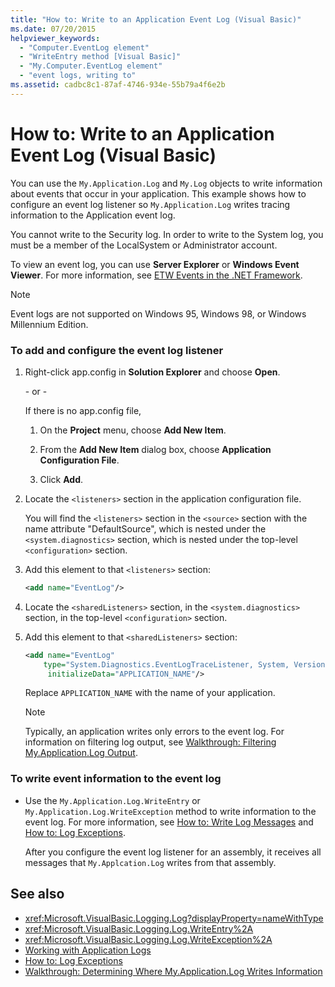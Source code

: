 ```yaml
---
title: "How to: Write to an Application Event Log (Visual Basic)"
ms.date: 07/20/2015
helpviewer_keywords: 
  - "Computer.EventLog element"
  - "WriteEntry method [Visual Basic]"
  - "My.Computer.EventLog element"
  - "event logs, writing to"
ms.assetid: cadbc8c1-87af-4746-934e-55b79a4f6e2b
---
```

# How to: Write to an Application Event Log (Visual Basic)
You can use the `My.Application.Log` and `My.Log` objects to write information about events that occur in your application. This example shows how to configure an event log listener so `My.Application.Log` writes tracing information to the Application event log.  
  
 You cannot write to the Security log. In order to write to the System log, you must be a member of the LocalSystem or Administrator account.  
  
 To view an event log, you can use **Server Explorer** or **Windows Event Viewer**. For more information, see [ETW Events in the .NET Framework](../../../../framework/performance/etw-events.md).  
  
> [!NOTE]
>  Event logs are not supported on Windows 95, Windows 98, or Windows Millennium Edition.  
  
### To add and configure the event log listener  
  
1.  Right-click app.config in **Solution Explorer** and choose **Open**.  
  
     \- or -  
  
     If there is no app.config file,  
  
    1.  On the **Project** menu, choose **Add New Item**.  
  
    2.  From the **Add New Item** dialog box, choose **Application Configuration File**.  
  
    3.  Click **Add**.  
  
2.  Locate the `<listeners>` section in the application configuration file.  
  
     You will find the `<listeners>` section in the `<source>` section with the name attribute "DefaultSource", which is nested under the `<system.diagnostics>` section, which is nested under the top-level `<configuration>` section.  
  
3.  Add this element to that `<listeners>` section:  
  
    ```xml  
    <add name="EventLog"/>  
    ```  
  
4.  Locate the `<sharedListeners>` section, in the `<system.diagnostics>` section, in the top-level `<configuration>` section.  
  
5.  Add this element to that `<sharedListeners>` section:  
  
    ```xml  
    <add name="EventLog"  
        type="System.Diagnostics.EventLogTraceListener, System, Version=2.0.0.0, Culture=neutral, PublicKeyToken=b77a5c561934e089"  
         initializeData="APPLICATION_NAME"/>  
    ```  
  
     Replace `APPLICATION_NAME` with the name of your application.  
  
    > [!NOTE]
    >  Typically, an application writes only errors to the event log. For information on filtering log output, see [Walkthrough: Filtering My.Application.Log Output](../../../../visual-basic/developing-apps/programming/log-info/walkthrough-filtering-my-application-log-output.md).  
  
### To write event information to the event log  
  
-   Use the `My.Application.Log.WriteEntry` or `My.Application.Log.WriteException` method to write information to the event log. For more information, see [How to: Write Log Messages](../../../../visual-basic/developing-apps/programming/log-info/how-to-write-log-messages.md) and [How to: Log Exceptions](../../../../visual-basic/developing-apps/programming/log-info/how-to-log-exceptions.md).  
  
     After you configure the event log listener for an assembly, it receives all messages that `My.Applcation.Log` writes from that assembly.  
  
## See also
- <xref:Microsoft.VisualBasic.Logging.Log?displayProperty=nameWithType>
- <xref:Microsoft.VisualBasic.Logging.Log.WriteEntry%2A>
- <xref:Microsoft.VisualBasic.Logging.Log.WriteException%2A>
- [Working with Application Logs](../../../../visual-basic/developing-apps/programming/log-info/working-with-application-logs.md)
- [How to: Log Exceptions](../../../../visual-basic/developing-apps/programming/log-info/how-to-log-exceptions.md)
- [Walkthrough: Determining Where My.Application.Log Writes Information](../../../../visual-basic/developing-apps/programming/log-info/walkthrough-determining-where-my-application-log-writes-information.md)
